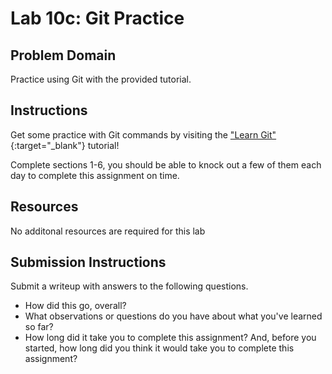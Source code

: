 # Lab 10c: Git Practice

## Problem Domain

Practice using Git with the provided tutorial.

## Instructions

Get some practice with Git commands by visiting the ["Learn Git"](https://www.katacoda.com/courses/git){:target="_blank"} tutorial!

Complete sections 1-6, you should be able to knock out a few of them each day to complete this assignment on time.

## Resources
No additonal resources are required for this lab

## Submission Instructions

Submit a writeup with answers to the following questions.

- How did this go, overall?
- What observations or questions do you have about what you've learned so far?
- How long did it take you to complete this assignment? And, before you started, how long did you think it would take you to complete this assignment? 

